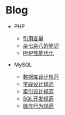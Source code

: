 # Blog
- PHP
  - [引用变量](https://github.com/ltf9651/Blog/blob/master/PHP/Reference_variables.md)
  - [杂七杂八的笔记](https://github.com/ltf9651/Blog/blob/master/PHP/Tips.md)
  - [PHP性能优化](https://github.com/ltf9651/Blog/blob/master/PHP/Performance_optimization.md)

- MySQL
  - [数据库设计规范](https://github.com/ltf9651/Blog/blob/master/MySQL/%E6%95%B0%E6%8D%AE%E5%BA%93%E8%AE%BE%E8%AE%A1%E8%A7%84%E8%8C%83.md)
  - [字段设计规范](https://github.com/ltf9651/Blog/blob/master/MySQL/%E5%AD%97%E6%AE%B5%E8%AE%BE%E8%AE%A1%E8%A7%84%E8%8C%83.md)
  - [索引设计规范](https://github.com/ltf9651/Blog/blob/master/MySQL/%E7%B4%A2%E5%BC%95%E8%AE%BE%E8%AE%A1%E8%A7%84%E8%8C%83.md)
  - [SQL开发规范](https://github.com/ltf9651/Blog/blob/master/MySQL/SQL%E5%BC%80%E5%8F%91%E8%A7%84%E8%8C%83.md)
  - [操作行为规范](https://github.com/ltf9651/Blog/blob/master/MySQL/%E6%93%8D%E4%BD%9C%E8%A1%8C%E4%B8%BA%E8%A7%84%E8%8C%83.md)